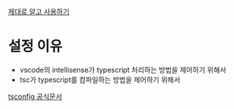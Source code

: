 [제대로 알고 사용하기](https://velog.io/@sooran/tsconfig.json-%EC%A0%9C%EB%8C%80%EB%A1%9C-%EC%95%8C%EA%B3%A0-%EC%82%AC%EC%9A%A9%ED%95%98%EA%B8%B0)

# 설정 이유

- vscode의 intellisense가 typescript 처리하는 방법을 제어하기 위해서
- tsc가 typescript를 컴파일하는 방법을 제어하기 위해서

[tsconfig 공식문서](https://www.typescriptlang.org/tsconfig)

